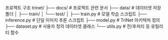 프로젝트 구조
trinet/
├── docs/				   # 프로젝트 관련 문서
├── data/                  # 데이터셋 저장 폴더
│   ├── train/
│   └── test/
│
├── train.py               # 모델 학습 스크립트
├── inference.py           # 단일 이미지 추론 스크립트
├── model.py               # TriNet 아키텍처 정의
├── dataset.py             # 사용자 정의 데이터셋 클래스
└── utils.py               # 전/후처리 등 유틸리티 함수